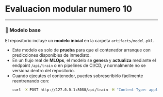 # Evaluacion modular numero 10

---

### 📂 Modelo base

El repositorio incluye un **modelo inicial** en la carpeta `artifacts/model.pkl`.  
- Este modelo es solo de **prueba** para que el contenedor arranque con predicciones disponibles de inmediato.  
- En un flujo real de **MLOps**, el modelo se **genera** y **actualiza** mediante el endpoint `/api/train` o en pipelines de CI/CD, y normalmente no se versiona dentro del repositorio.  
- Cuando ejecutes el contenedor, puedes sobrescribirlo fácilmente reentrenando con:
  ```bash
  curl -X POST http://127.0.0.1:8080/api/train -H "Content-Type: application/json" -d '{}'
  ```
